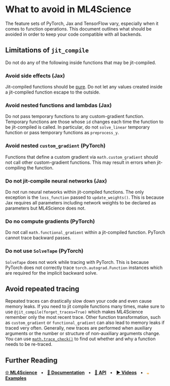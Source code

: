 # What to avoid in ML4Science

The feature sets of PyTorch, Jax and TensorFlow vary, especially when it comes to function operations.
This document outlines what should be avoided in order to keep your code compatible with all backends.


## Limitations of `jit_compile`

Do not do any of the following inside functions that may be jit-compiled.

### Avoid side effects (Jax)
Jit-compiled functions should be [pure](https://jax.readthedocs.io/en/latest/notebooks/Common_Gotchas_in_JAX.html#pure-functions).
Do not let any values created inside a jit-compiled function escape to the outside.


### Avoid nested functions and lambdas (Jax)
Do not pass temporary functions to any custom-gradient function.
Temporary functions are those whose `id` changes each time the function to be jit-compiled is called.
In particular, do not `solve_linear` temporary function or pass temporary functions as `preprocess_y`.


### Avoid nested `custom_gradient` (PyTorch)
Functions that define a custom gradient via `math.custom_gradient` should not call other custom-gradient functions.
This may result in errors when jit-compiling the function.


### Do not jit-compile neural networks (Jax)
Do not run neural networks within jit-compiled functions.
The only exception is the `loss_function` passed to `update_weights()`.
This is because Jax requires all parameters including network weights to be declared as parameters but ML4Science does not.


### Do no compute gradients (PyTorch)
Do not call `math.functional_gradient` within a jit-compiled function.
PyTorch cannot trace backward passes.


### Do not use `SolveTape` (PyTorch)
`SolveTape` does not work while tracing with PyTorch.
This is because PyTorch does not correctly trace `torch.autograd.Function` instances which are required for the implicit backward solve.


## Avoid repeated tracing

Repeated traces can drastically slow down your code and even cause memory leaks.
If you need to jit compile functions many times, make sure to use `@jit_compile(forget_traces=True)` which makes ML4Science remember only the most recent trace.
Other function transformation, such as `custom_gradient` or `functional_gradient` can also lead to memory leaks if traced very often.
Generally, new traces are performed when auxiliary arguments or the number or structure of non-auxiliary arguments change.
You can use [`math.trace_check()`](https://tum-pbs.github.io/ML4Science/ml4s/math#ml4s.math.trace_check) to find out whether and why a function needs to be re-traced.


## Further Reading

[🌐 **ML4Science**](https://github.com/tum-pbs/ML4Science)
&nbsp; • &nbsp; [📖 **Documentation**](https://tum-pbs.github.io/ML4Science/)
&nbsp; • &nbsp; [🔗 **API**](https://tum-pbs.github.io/ML4Science/ml4s)
&nbsp; • &nbsp; [**▶ Videos**]()
&nbsp; • &nbsp; [<img src="images/colab_logo_small.png" height=4>](https://colab.research.google.com/github/tum-pbs/ML4Science/blob/main/docs/Examples.ipynb) [**Examples**](https://tum-pbs.github.io/ML4Science/Examples.html)